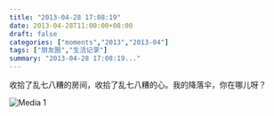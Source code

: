 ```yaml
---
title: "2013-04-28 17:08:19"
date: 2013-04-28T11:00:00+08:00
draft: false
categories: ["moments","2013","2013-04"]
tags: ["朋友圈","生活记录"]
summary: "2013-04-28 17:08:19..."
---
```


收拾了乱七八糟的房间，收拾了乱七八糟的心。我的降落伞，你在哪儿呀？

![Media 1](/Moments/photos/2013-04-28/201304281708190.jpg)
